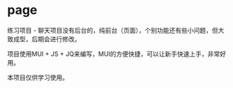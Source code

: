 # page
练习项目 - 聊天项目没有后台的，纯前台（页面），个别功能还有些小问题，但大致成型，后期会进行修改。

项目使用MUI + JS + JQ来编写，MUI的方便快捷，可以让新手快速上手，非常好用。

本项目仅供学习使用。
